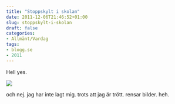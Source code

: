 ```yaml
---
title: "Stoppskylt i skolan"
date: 2011-12-06T21:46:52+01:00
slug: stoppskylt-i-skolan
draft: false
categories:
- Allmänt/Vardag
tags:
- blogg.se
- 2011
---
```

Hell yes.  
  
![](/assets/images/blogg.se/wp_001613_178110338.jpg)  
  
och nej. jag har inte lagt mig. trots att jag är trött. rensar bilder. heh.
